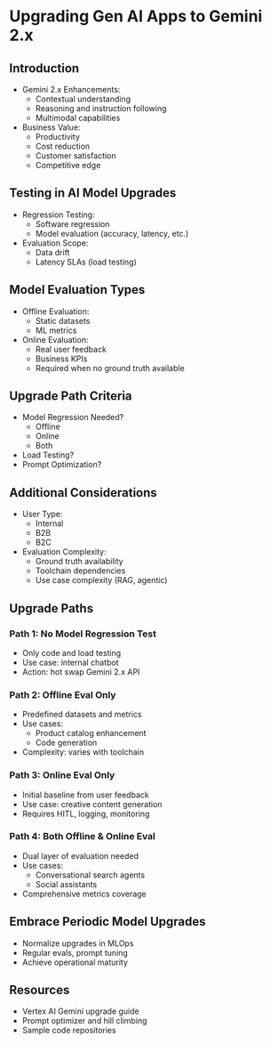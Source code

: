 
# Upgrading Gen AI Apps to Gemini 2.x

## Introduction
- Gemini 2.x Enhancements:
  - Contextual understanding
  - Reasoning and instruction following
  - Multimodal capabilities
- Business Value:
  - Productivity
  - Cost reduction
  - Customer satisfaction
  - Competitive edge

## Testing in AI Model Upgrades
- Regression Testing:
  - Software regression
  - Model evaluation (accuracy, latency, etc.)
- Evaluation Scope:
  - Data drift
  - Latency SLAs (load testing)

## Model Evaluation Types
- Offline Evaluation:
  - Static datasets
  - ML metrics
- Online Evaluation:
  - Real user feedback
  - Business KPIs
  - Required when no ground truth available

## Upgrade Path Criteria
- Model Regression Needed?
  - Offline
  - Online
  - Both
- Load Testing?
- Prompt Optimization?

## Additional Considerations
- User Type:
  - Internal
  - B2B
  - B2C
- Evaluation Complexity:
  - Ground truth availability
  - Toolchain dependencies
  - Use case complexity (RAG, agentic)

## Upgrade Paths

### Path 1: No Model Regression Test
- Only code and load testing
- Use case: internal chatbot
- Action: hot swap Gemini 2.x API

### Path 2: Offline Eval Only
- Predefined datasets and metrics
- Use cases:
  - Product catalog enhancement
  - Code generation
- Complexity: varies with toolchain

### Path 3: Online Eval Only
- Initial baseline from user feedback
- Use case: creative content generation
- Requires HITL, logging, monitoring

### Path 4: Both Offline & Online Eval
- Dual layer of evaluation needed
- Use cases:
  - Conversational search agents
  - Social assistants
- Comprehensive metrics coverage

## Embrace Periodic Model Upgrades
- Normalize upgrades in MLOps
- Regular evals, prompt tuning
- Achieve operational maturity

## Resources
- Vertex AI Gemini upgrade guide
- Prompt optimizer and hill climbing
- Sample code repositories
